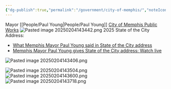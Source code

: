 ```yaml
---
{"dg-publish":true,"permalink":"/government/city-of-memphis/","noteIcon":"","created":"2025-01-02T08:46:23.535-06:00"}
---
```


Mayor [[People/Paul Young\|People/Paul Young]]
[City of Memphis Public Works](https://www.memphistn.gov/environmental-engineering/)
 ![Pasted image 20250204143442.png](/img/user/Pasted%20image%2020250204143442.png)
2025 State of the City Address: 
- [What Memphis Mayor Paul Young said in State of the City address](https://www.usatoday.com/story/news/politics/2025/01/30/paul-young-memphis-state-of-the-city/77717275007/)
- [Memphis Mayor Paul Young gives State of the City address: Watch live](https://www.commercialappeal.com/story/news/politics/2025/01/30/memphis-state-of-the-city-watch-live/78052797007/)

![Pasted image 20250204143406.png](/img/user/Pasted%20image%2020250204143406.png)

![Pasted image 20250204143504.png](/img/user/Pasted%20image%2020250204143504.png)
![Pasted image 20250204143600.png](/img/user/Pasted%20image%2020250204143600.png)
![Pasted image 20250204143718.png](/img/user/Pasted%20image%2020250204143718.png)
